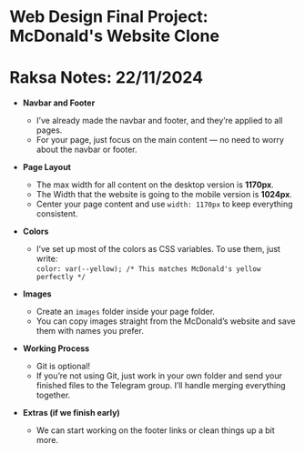 # Web Design Final Project: McDonald's Website Clone


# Raksa Notes: 22/11/2024

- **Navbar and Footer**  
  - I’ve already made the navbar and footer, and they’re applied to all pages.  
  - For your page, just focus on the main content — no need to worry about the navbar or footer.  

- **Page Layout**  
  - The max width for all content on the desktop version is **1170px**. 
  - The Width that the website is going to the mobile version is **1024px**. 
  - Center your page content and use `width: 1170px` to keep everything consistent.  

- **Colors**  
  - I’ve set up most of the colors as CSS variables. To use them, just write:  
    `color: var(--yellow); /* This matches McDonald's yellow perfectly */`  

- **Images**  
  - Create an `images` folder inside your page folder.  
  - You can copy images straight from the McDonald’s website and save them with names you prefer.  

- **Working Process**  
  - Git is optional!  
  - If you’re not using Git, just work in your own folder and send your finished files to the Telegram group. I’ll handle merging everything together.  

- **Extras (if we finish early)**  
  - We can start working on the footer links or clean things up a bit more.  